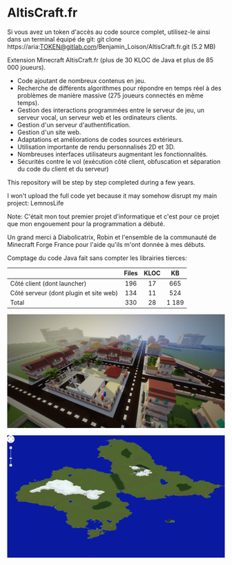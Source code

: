 # AltisCraft.fr

Si vous avez un token d'accès au code source complet, utilisez-le ainsi dans un terminal équipé de git: git clone https://aria:TOKEN@gitlab.com/Benjamin_Loison/AltisCraft.fr.git (5.2 MB)

Extension Minecraft AltisCraft.fr (plus de 30 KLOC de Java et plus de 85 000 joueurs).

- Code ajoutant de nombreux contenus en jeu.
- Recherche de différents algorithmes pour répondre en temps réel à des problèmes de manière massive (275 joueurs connectés en même temps).
- Gestion des interactions programmées entre le serveur de jeu, un serveur vocal, un serveur web et les ordinateurs clients.
- Gestion d'un serveur d'authentification.
- Gestion d'un site web.
- Adaptations et améliorations de codes sources extérieurs.
- Utilisation importante de rendu personnalisés 2D et 3D.
- Nombreuses interfaces utilisateurs augmentant les fonctionnalités.
- Sécurités contre le vol (exécution côté client, obfuscation et séparation du code du client et du serveur)

This repository will be step by step completed during a few years.

I won't upload the full code yet because it may somehow disrupt my main project: LemnosLife

<!-- Toute reprise du code doit impliquer une remarque à l'utilisateur finale que vous avez utilisé mon code. Ceci peut passer par un fichier texte téléchargé sur chaque ordinateur utilisant mon code.

Vous ne pouvez faire de l'argent de n'importe quelle manière avec mon code.
Je considère qu'utiliser mon code dans un projet rend l'entièreté du projet gratuit, cependant je peux tolérer que ce ne soit pas le cas tant que mon code ne soit pas un facteur important de la popularité de votre projet.

J'invite le développeur à comprendre, tester et modifier.
Toute utilisation abusive de littéralement copier-coller sera punie, des modifications de la charte graphique sont par exemple un moyen de contourner ce critère.) -->

<!-- Merci aux plus de 85 000 joueurs qui ont joué sur mon serveur avec cette extension. -->

Note: <!-- Ce code source peut daté et je ne suis pas fière de certaines parties. -->C'était mon tout premier projet d'informatique et c'est pour ce projet que mon engouement pour la programmation a débuté.<!--  Quelques rares parties peuvent provenir de Flan's Mod et ThirstMod (j'ai fait mon maximum pour éviter de reuploader une partie de leurs codes).-->

Un grand merci à Diabolicatrix, Robin et l'ensemble de la communauté de Minecraft Forge France pour l'aide qu'ils m'ont donnée à mes débuts.

Comptage du code Java fait sans compter les librairies tierces:

|                                        | Files | KLOC | KB    |
| ---------------------------------------|:-----:|:----:|:-----:|
| Côté client (dont launcher)            | 196   | 17   | 665   |
| Côté serveur (dont plugin et site web) | 134   | 11   | 524   |
| Total                                  | 330   | 28   | 1 189 |

![alt text](https://raw.githubusercontent.com/Benjamin-Loison/AltisCraft.fr/master/Website/Images/12.png)

![alt text](https://raw.githubusercontent.com/Benjamin-Loison/AltisCraft.fr/master/Website/Images/11.png)
